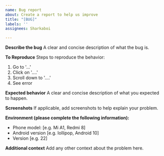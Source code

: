 ```yaml
---
name: Bug report
about: Create a report to help us improve
title: "[BUG]"
labels: ''
assignees: Sharkaboi

---
```


**Describe the bug**
A clear and concise description of what the bug is.

**To Reproduce**
Steps to reproduce the behavior:
1. Go to '...'
2. Click on '....'
3. Scroll down to '....'
4. See error

**Expected behavior**
A clear and concise description of what you expected to happen.

**Screenshots**
If applicable, add screenshots to help explain your problem.

**Environment (please complete the following information):**
 - Phone model: [e.g. Mi A1, Redmi 8]
 - Android version [e.g. lollipop, Android 10]
 - Version [e.g. 22]

**Additional context**
Add any other context about the problem here.
